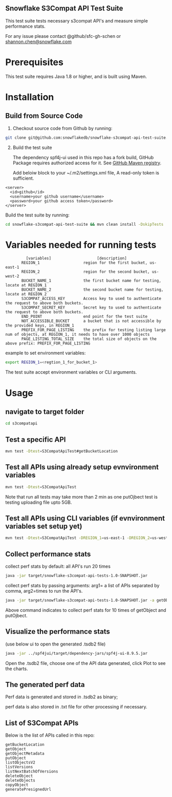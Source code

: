 ## **Snowflake S3Compat API Test Suite**

This test suite tests necessary s3compat API's and measure simple performance stats.

For any issue please contact @github/sfc-gh-schen or shannon.chen@snowflake.com

Prerequisites
=============
This test suite requires Java 1.8 or higher, and is built using Maven.

Installation
============
Build from Source Code 
----------------------
1. Checkout source code from Github by running:
```bash
git clone git@github.com:snowflakedb/snowflake-s3compat-api-test-suite.git
```

2. Build the test suite

   The dependency spf4j-ui used in this repo has a fork build, GitHub Package requires authorized access for it. See [GitHub Maven registry](https://docs.github.com/en/packages/working-with-a-github-packages-registry/working-with-the-apache-maven-registry).

   Add beloiw block to your ~/.m2/settings.xml file, A read-only token is sufficient.

```
<server>
  <id>github</id>
  <username>your github username</username>
  <password>your github access token</password>
</server>
```
   Build the test suite by running:
```bash
cd snowflake-s3compat-api-test-suite && mvn clean install -DskipTests
```

Variables needed for running tests
=================================
```
         [variables]                    [description]
       REGION_1                   region for the first bucket, us-east-1
       REGION_2                   region for the second bucket, us-west-2
       BUCKET_NAME_1              the first bucket name for testing, locate at REGION_1
       BUCKET_NAME_2              the second bucket name for testing, locate at REGION_2
       S3COMPAT_ACCESS_KEY        Access key to used to authenticate the request to above both buckets.
       S3COMPAT_SECRET_KEY        Secret key to used to authenticate the request to above both buckets.
       END_POINT                  end point for the test suite
       NOT_ACCESSIBLE_BUCKET      a bucket that is not accessible by the provided keys, in REGION_1
       PREFIX_FOR_PAGE_LISTING    the prefix for testing listing large num of objects, at REGION_1, it needs to have over 1000 objects 
       PAGE_LISTING_TOTAL_SIZE    the total size of objects on the above prefix: PREFIX_FOR_PAGE_LISTING
```
example to set  environment variables:
```bash
export REGION_1=<regtion_1_for_bucket_1>

```

The test suite accept environment variables or CLI arguments.

Usage
=====
navigate to target folder
-------------------------
```bash
cd s3compatapi
``` 

Test a specific API
-------------------
```bash
mvn test -Dtest=S3CompatApiTest#getBucketLocation
```

Test all APIs using already setup evnvironment variables
------------------------------------------------------
```bash
mvn test -Dtest=S3CompatApiTest
```
Note that run all tests may take more than 2 min as one putOjbect test is testing uploading file upto 5GB.

Test all APIs using CLI variables (if evnvironment variables set setup yet)
---------------------------------------------------------------------------
```bash
mvn test -Dtest=S3CompatApiTest -DREGION_1=us-east-1 -DREGION_2=us-west-2
```

Collect performance stats
--------------------------
collect perf stats by default: all API's run 20 times
```bash
java -jar target/snowflake-s3compat-api-tests-1.0-SNAPSHOT.jar
```
collect perf stats by passing arguments: arg1= a list of APIs separated by comma, arg2=times to run the API's.
```bash
java -jar target/snowflake-s3compat-api-tests-1.0-SNAPSHOT.jar -a getObject,putOjbect -b 10
```
Above command indicates to collect perf stats for 10 times of getObject and putOjbect.

Visualize the performance stats
-------------------------------
(use below ui to open the generated .tsdb2 file)
```bash
java -jar ../spf4jui/target/dependency-jars/spf4j-ui-8.9.5.jar
```
Open the .tsdb2 file, choose one of the API data generated, click Plot to see the charts.

The generated perf data
-------------------
Perf data is generated and stored in .tsdb2 as binary;

perf data is also stored in .txt file for other processing if necessary.

## List of S3Compat APIs
Below is the list of APIs called in this repo:
```
getBucketLocation
getObject
getObjectMetadata
putObject
listObjectsV2
listVersions
listNextBatchOfVersions
deleteObject
deleteObjects
copyObject
generatePresignedUrl
```


